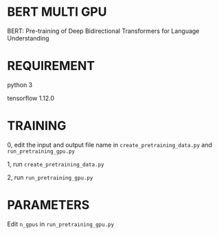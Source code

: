# BERT MULTI GPU

BERT: Pre-training of Deep Bidirectional Transformers for Language Understanding

# REQUIREMENT

python 3

tensorflow 1.12.0

# TRAINING

0, edit the input and output file name in `create_pretraining_data.py` and `run_pretraining_gpu.py`

1, run `create_pretraining_data.py`

2, run `run_pretraining_gpu.py`

# PARAMETERS

Edit `n_gpus` in `run_pretraining_gpu.py`
